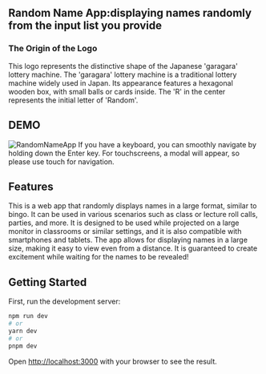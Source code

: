 ## Random Name App:displaying names randomly from the input list you provide
<picture align="center">
  <source media="(prefers-color-scheme: dark)" width="200" height="200" srcset="https://github.com/NyNaNr/randomNameApp/assets/123739414/931a2314-e8d6-481d-bc9d-da65c817a69e">
  <source media="(prefers-color-scheme: light)" width="200" height="200" srcset="https://github.com/NyNaNr/randomNameApp/assets/123739414/2e796aff-68ea-455b-8c38-2c5987284988">
</picture>

### The Origin of the Logo
This logo represents the distinctive shape of the Japanese 'garagara' lottery machine. The 'garagara' lottery machine is a traditional lottery machine widely used in Japan. Its appearance features a hexagonal wooden box, with small balls or cards inside. The 'R' in the center represents the initial letter of 'Random'.


## DEMO
![RandomNameApp](https://github.com/NyNaNr/randomNameApp/assets/123739414/89a98732-ec8b-4aa4-8580-d9903c5bb839)
If you have a keyboard, you can smoothly navigate by holding down the Enter key. For touchscreens, a modal will appear, so please use touch for navigation.

## Features
This is a web app that randomly displays names in a large format, similar to bingo. It can be used in various scenarios such as class or lecture roll calls, parties, and more. It is designed to be used while projected on a large monitor in classrooms or similar settings, and it is also compatible with smartphones and tablets. The app allows for displaying names in a large size, making it easy to view even from a distance. It is guaranteed to create excitement while waiting for the names to be revealed!


## Getting Started

First, run the development server:

```bash
npm run dev
# or
yarn dev
# or
pnpm dev
```

Open [http://localhost:3000](http://localhost:3000) with your browser to see the result.


